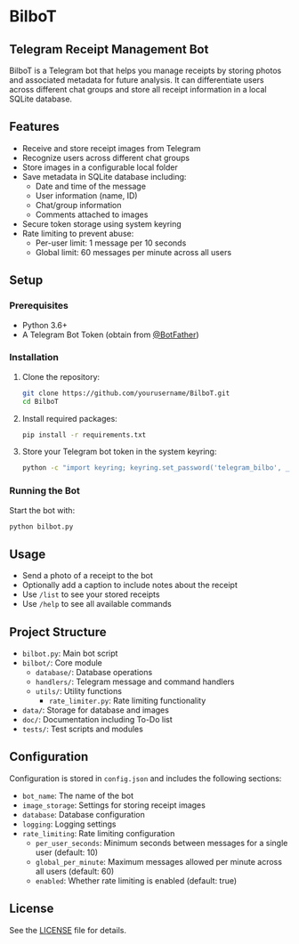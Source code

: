 # BilboT
## Telegram Receipt Management Bot

BilboT is a Telegram bot that helps you manage receipts by storing photos and associated metadata for future analysis. It can differentiate users across different chat groups and store all receipt information in a local SQLite database.

## Features

- Receive and store receipt images from Telegram
- Recognize users across different chat groups
- Store images in a configurable local folder
- Save metadata in SQLite database including:
  - Date and time of the message
  - User information (name, ID)
  - Chat/group information
  - Comments attached to images
- Secure token storage using system keyring
- Rate limiting to prevent abuse:
  - Per-user limit: 1 message per 10 seconds
  - Global limit: 60 messages per minute across all users

## Setup

### Prerequisites

- Python 3.6+
- A Telegram Bot Token (obtain from [@BotFather](https://t.me/botfather))

### Installation

1. Clone the repository:
   ```bash
   git clone https://github.com/yourusername/BilboT.git
   cd BilboT
   ```

2. Install required packages:
   ```bash
   pip install -r requirements.txt
   ```

3. Store your Telegram bot token in the system keyring:
   ```bash
   python -c "import keyring; keyring.set_password('telegram_bilbo', __import__('socket').gethostname(), 'YOUR_BOT_TOKEN')"
   ```

### Running the Bot

Start the bot with:
```bash
python bilbot.py
```

## Usage

- Send a photo of a receipt to the bot
- Optionally add a caption to include notes about the receipt
- Use `/list` to see your stored receipts
- Use `/help` to see all available commands

## Project Structure

- `bilbot.py`: Main bot script
- `bilbot/`: Core module
  - `database/`: Database operations
  - `handlers/`: Telegram message and command handlers
  - `utils/`: Utility functions
    - `rate_limiter.py`: Rate limiting functionality
- `data/`: Storage for database and images
- `doc/`: Documentation including To-Do list
- `tests/`: Test scripts and modules

## Configuration

Configuration is stored in `config.json` and includes the following sections:

- `bot_name`: The name of the bot
- `image_storage`: Settings for storing receipt images
- `database`: Database configuration
- `logging`: Logging settings
- `rate_limiting`: Rate limiting configuration
  - `per_user_seconds`: Minimum seconds between messages for a single user (default: 10)
  - `global_per_minute`: Maximum messages allowed per minute across all users (default: 60)
  - `enabled`: Whether rate limiting is enabled (default: true)

## License

See the [LICENSE](LICENSE) file for details.
